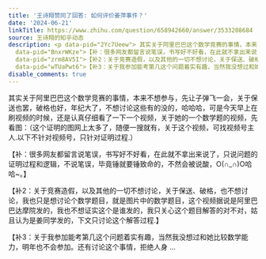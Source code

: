 ```yaml
---
title: '王诗翔赞同了回答: 如何评价姜萍事件？'
date: '2024-06-21'
linkTitle: https://www.zhihu.com/question/658942660/answer/3533208684
source: 王诗翔的知乎动态
description: <p data-pid="2Yc7Ueew"> 其实关于阿里巴巴这个数学竞赛的事情，本来不想参与，先让子弹飞一会，关于保送也罢，破格也好，年纪大了，不想讨论这些有的没的，哈哈哈，可是今天早上在刷视频的时候，还是认真仔细看了一下一个视频，关于她的一个数学题的视频，先看图：（这个证明的图网上太多了，随便一搜就有，关于这个视频，可找视频号主人.以下不针对视频号，只针对证明过程.）</p><p
  data-pid="BnxrWKze">【补：很多网友都留言说笔误，书写好不好看，在此就不拿出来说了，只说问题的证明过程和逻辑，不说笔误，毕竟锤就要锤致命的，不然会被说酸，O(∩_∩)O哈哈~。】</p><p
  data-pid="zrm8AV5I">【补2：关于竞赛造假，以及其他的一切不想讨论，关于保送、破格，也不想讨论，我也只是想讨论个数学题目，就是图片中的数学题目，这个视频据说是阿里巴巴达摩院发的，我也不想证实这个是谁发的，我只关心这个题目解答的对不对，姑且认为是姜同学发的，下文只讨论这个解答过程.】</p><p
  data-pid="wTUaPwt6">【补3：关于我参加能考第几这个问题着实有趣，当然我没想过和她比较数学能力，明年也不会参加。还有讨论这个事情，拒绝人身 ...
disable_comments: true
---
```

<p data-pid="2Yc7Ueew"> 其实关于阿里巴巴这个数学竞赛的事情，本来不想参与，先让子弹飞一会，关于保送也罢，破格也好，年纪大了，不想讨论这些有的没的，哈哈哈，可是今天早上在刷视频的时候，还是认真仔细看了一下一个视频，关于她的一个数学题的视频，先看图：（这个证明的图网上太多了，随便一搜就有，关于这个视频，可找视频号主人.以下不针对视频号，只针对证明过程.）</p><p data-pid="BnxrWKze">【补：很多网友都留言说笔误，书写好不好看，在此就不拿出来说了，只说问题的证明过程和逻辑，不说笔误，毕竟锤就要锤致命的，不然会被说酸，O(∩_∩)O哈哈~。】</p><p data-pid="zrm8AV5I">【补2：关于竞赛造假，以及其他的一切不想讨论，关于保送、破格，也不想讨论，我也只是想讨论个数学题目，就是图片中的数学题目，这个视频据说是阿里巴巴达摩院发的，我也不想证实这个是谁发的，我只关心这个题目解答的对不对，姑且认为是姜同学发的，下文只讨论这个解答过程.】</p><p data-pid="wTUaPwt6">【补3：关于我参加能考第几这个问题着实有趣，当然我没想过和她比较数学能力，明年也不会参加。还有讨论这个事情，拒绝人身 ...